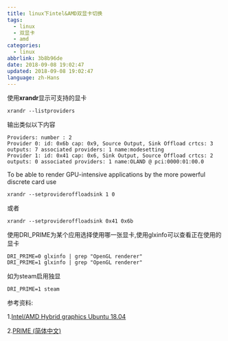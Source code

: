 ```yaml
---
title: linux下intel&AMD双显卡切换
tags:
  - linux
  - 双显卡
  - amd
categories:
  - linux
abbrlink: 3b8b96de
date: 2018-09-08 19:02:47
updated: 2018-09-08 19:02:47
language: zh-Hans
---
```


使用**xrandr**显示可支持的显卡

```
xrandr --listproviders
```

输出类似以下内容

```
Providers: number : 2
Provider 0: id: 0x6b cap: 0x9, Source Output, Sink Offload crtcs: 3 outputs: 7 associated providers: 1 name:modesetting
Provider 1: id: 0x41 cap: 0x6, Sink Output, Source Offload crtcs: 2 outputs: 0 associated providers: 1 name:OLAND @ pci:0000:01:00.0
```

To be able to render GPU-intensive applications by the more powerful discrete card use

```
xrandr --setprovideroffloadsink 1 0
```

或者<!--more-->

```
xrandr --setprovideroffloadsink 0x41 0x6b
```

使用DRI_PRIME为某个应用选择使用哪一张显卡,使用glxinfo可以查看正在使用的显卡

```
DRI_PRIME=0 glxinfo | grep "OpenGL renderer"
DRI_PRIME=1 glxinfo | grep "OpenGL renderer"
```

如为steam启用独显

```
DRI_PRIME=1 steam
```



参考资料:

1.[Intel/AMD Hybrid graphics Ubuntu 18.04](https://askubuntu.com/questions/1038271/intel-amd-hybrid-graphics-ubuntu-18-04)

2.[PRIME (简体中文)](https://wiki.archlinux.org/index.php/PRIME)
